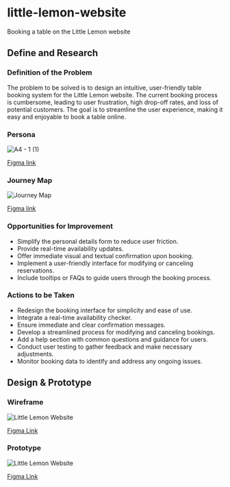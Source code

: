 # little-lemon-website
Booking a table on the Little Lemon website

## Define and Research

### Definition of the Problem
The problem to be solved is to design an intuitive, user-friendly table booking system for the Little Lemon website. The current booking process is cumbersome, leading to user frustration, high drop-off rates, and loss of potential customers. The goal is to streamline the user experience, making it easy and enjoyable to book a table online.

### Persona
![A4 - 1 (1)](https://github.com/akdpe/little-lemon-website/assets/123006573/69b19830-f3e4-4e8b-97d7-408f73704cc8)

[Figma link](https://www.figma.com/design/zv5OuOYzwphHQldBINbsKz/Little-Lemon-Website?node-id=3-4&t=I4VNci6lFWsm24LK-1)

### Journey Map

![Journey Map](https://github.com/akdpe/little-lemon-website/assets/123006573/0fd4a5dd-3177-44ad-ab3c-56adc3baacde)

[Figma link](https://www.figma.com/design/zv5OuOYzwphHQldBINbsKz/Little-Lemon-Website?node-id=6-48&t=XV7EqANUMV3VuctW-1)

### Opportunities for Improvement
- Simplify the personal details form to reduce user friction.
- Provide real-time availability updates.
- Offer immediate visual and textual confirmation upon booking.
- Implement a user-friendly interface for modifying or canceling reservations.
- Include tooltips or FAQs to guide users through the booking process.

### Actions to be Taken
- Redesign the booking interface for simplicity and ease of use.
- Integrate a real-time availability checker.
- Ensure immediate and clear confirmation messages.
- Develop a streamlined process for modifying and canceling bookings.
- Add a help section with common questions and guidance for users.
- Conduct user testing to gather feedback and make necessary adjustments.
- Monitor booking data to identify and address any ongoing issues.


## Design & Prototype

### Wireframe

![Little Lemon Website](https://github.com/akdpe/little-lemon-website/assets/123006573/4d5a8b4f-5150-4f01-927c-dfbc1455ed3b)


[Figma Link](https://www.figma.com/design/zv5OuOYzwphHQldBINbsKz/Little-Lemon-Website?node-id=8-126&t=ufZS1V8mAxhh3QaR-1)

### Prototype

![Little Lemon Website](https://github.com/akdpe/little-lemon-website/assets/123006573/81a4155b-bc8e-4388-a840-1c48852375ac)

[Figma Link](https://www.figma.com/design/zv5OuOYzwphHQldBINbsKz/Little-Lemon-Website?node-id=13-834&t=ufZS1V8mAxhh3QaR-1)





